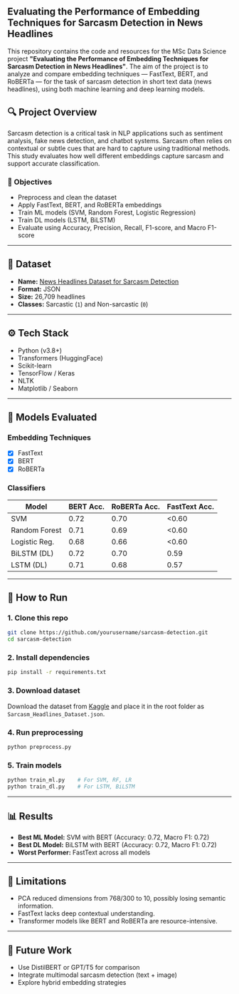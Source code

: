 ## Evaluating the Performance of Embedding Techniques for Sarcasm Detection in News Headlines



This repository contains the code and resources for the MSc Data Science project **"Evaluating the Performance of Embedding Techniques for Sarcasm Detection in News Headlines"**. The aim of the project is to analyze and compare embedding techniques — FastText, BERT, and RoBERTa — for the task of sarcasm detection in short text data (news headlines), using both machine learning and deep learning models.

## 🔍 Project Overview

Sarcasm detection is a critical task in NLP applications such as sentiment analysis, fake news detection, and chatbot systems. Sarcasm often relies on contextual or subtle cues that are hard to capture using traditional methods. This study evaluates how well different embeddings capture sarcasm and support accurate classification.

### 🎯 Objectives

- Preprocess and clean the dataset
- Apply FastText, BERT, and RoBERTa embeddings
- Train ML models (SVM, Random Forest, Logistic Regression)
- Train DL models (LSTM, BiLSTM)
- Evaluate using Accuracy, Precision, Recall, F1-score, and Macro F1-score

---

## 📁 Dataset

- **Name:** [News Headlines Dataset for Sarcasm Detection](https://www.kaggle.com/datasets/rmisra/news-headlines-dataset-for-sarcasm-detection)
- **Format:** JSON
- **Size:** 26,709 headlines
- **Classes:** Sarcastic (`1`) and Non-sarcastic (`0`)

---

## ⚙️ Tech Stack

- Python (v3.8+)
- Transformers (HuggingFace)
- Scikit-learn
- TensorFlow / Keras
- NLTK
- Matplotlib / Seaborn

---

## 🧪 Models Evaluated

### Embedding Techniques

- [x] FastText
- [x] BERT
- [x] RoBERTa

### Classifiers

| Model             | BERT Acc. | RoBERTa Acc. | FastText Acc. |
|------------------|-----------|--------------|---------------|
| SVM              | 0.72      | 0.70         | <0.60         |
| Random Forest    | 0.71      | 0.69         | <0.60         |
| Logistic Reg.    | 0.68      | 0.66         | <0.60         |
| BiLSTM (DL)      | 0.72      | 0.70         | 0.59          |
| LSTM (DL)        | 0.71      | 0.68         | 0.57          |

---

## 🧰 How to Run

### 1. Clone this repo
```bash
git clone https://github.com/yourusername/sarcasm-detection.git
cd sarcasm-detection
```

### 2. Install dependencies
```bash
pip install -r requirements.txt
```

### 3. Download dataset
Download the dataset from [Kaggle](https://www.kaggle.com/datasets/rmisra/news-headlines-dataset-for-sarcasm-detection) and place it in the root folder as `Sarcasm_Headlines_Dataset.json`.

### 4. Run preprocessing
```python
python preprocess.py
```

### 5. Train models
```python
python train_ml.py    # For SVM, RF, LR
python train_dl.py    # For LSTM, BiLSTM
```

---

## 📊 Results

- **Best ML Model:** SVM with BERT (Accuracy: 0.72, Macro F1: 0.72)
- **Best DL Model:** BiLSTM with BERT (Accuracy: 0.72, Macro F1: 0.72)
- **Worst Performer:** FastText across all models

---

## 📌 Limitations

- PCA reduced dimensions from 768/300 to 10, possibly losing semantic information.
- FastText lacks deep contextual understanding.
- Transformer models like BERT and RoBERTa are resource-intensive.

---

## 🚀 Future Work

- Use DistilBERT or GPT/T5 for comparison
- Integrate multimodal sarcasm detection (text + image)
- Explore hybrid embedding strategies

